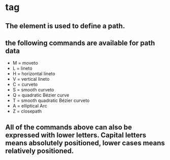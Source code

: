 # <path> tag

## The <path> element is used to define a path.

## the following commands are available for path data

- M = moveto
- L = lineto
- H = horizontal lineto
- V = vertical lineto
- C = curveto
- S = smooth curveto
- Q = quadratic Bézier curve
- T = smooth quadratic Bézier curveto
- A = elliptical Arc
- Z = closepath

## All of the commands above can also be expressed with lower letters. Capital letters means absolutely positioned, lower cases means relatively positioned.

